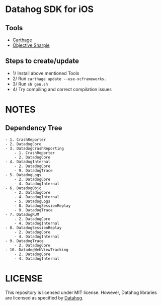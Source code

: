 # Datahog SDK for iOS

## Tools
- [Carthage](https://github.com/Carthage/Carthage)
- [Objective Sharpie](https://learn.microsoft.com/en-us/xamarin/cross-platform/macios/binding/objective-sharpie/)

## Steps to create/update

- 1/ Install above mentioned Tools
- 2/ Run `carthage update --use-xcframeworks.`
- 3/ Run `sh gen.sh`
- 4/ Try compiling and correct compilation issues

# NOTES

## Dependency Tree

```
- 1. CrashReporter
- 2. DatadogCore
- 3. DatadogCrashReporting
    - 1. CrashReporter
    - 2. DatadogCore
- 4. DatadogInternal
    - 2. DatadogCore
    - 9. DatadogTrace
- 5. DatadogLogs
    - 2. DatadogCore
    - 4. DatadogInternal
- 6. DatadogObjc
    - 2. DatadogCore
    - 4. DatadogInternal
    - 5. DatadogLogs
    - 8. DatadogSessionReplay
    - 9. DatadogTrace
- 7. DatadogRUM
    - 2. DatadogCore
    - 4. DatadogInternal
- 8. DatadogSessionReplay
    - 2. DatadogCore
    - 4. DatadogInternal
- 9. DatadogTrace
    - 2. DatadogCore
- 10. DatadogWebViewTracking
    - 2. DatadogCore
    - 4. DatadogInternal
```

# LICENSE
This repository is licensed under MIT license. However, Datahog libraries are licensed as specified by [Datahog](https://github.com/DataDog/dd-sdk-ios).